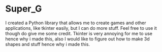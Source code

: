 # Super_G
I created a Python library that allows me to create games and other applications, like tkinter easily, but I can do more stuff.
Feel free to use it though do give me some credit.
Tkinter is very annoying for me to use hence why i made this, also I would like to figure out how to make 3d shapes and stuff hence why i made this.

